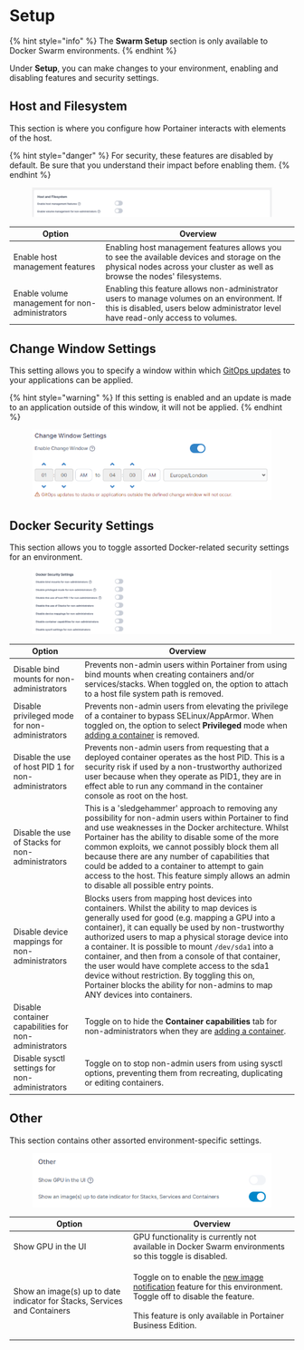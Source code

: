 # Setup

{% hint style="info" %}
The **Swarm Setup** section is only available to Docker Swarm environments.
{% endhint %}

Under **Setup**, you can make changes to your environment, enabling and disabling features and security settings.

## Host and Filesystem

This section is where you configure how Portainer interacts with elements of the host.

{% hint style="danger" %}
For security, these features are disabled by default. Be sure that you understand their impact before enabling them.
{% endhint %}

<figure><img src="../../../.gitbook/assets/2.15-docker_hosts_features_config.png" alt=""><figcaption></figcaption></figure>

| Option                                          | Overview                                                                                                                                                                         |
| ----------------------------------------------- | -------------------------------------------------------------------------------------------------------------------------------------------------------------------------------- |
| Enable host management features                 | Enabling host management features allows you to see the available devices and storage on the physical nodes across your cluster as well as browse the nodes' filesystems.        |
| Enable volume management for non-administrators | Enabling this feature allows non-administrator users to manage volumes on an environment. If this is disabled, users below administrator level have read-only access to volumes. |

## Change Window Settings

This setting allows you to specify a window within which [GitOps updates](../stacks/add.md#gitops-updates) to your applications can be applied.

{% hint style="warning" %}
If this setting is enabled and an update is made to an application outside of this window, it will not be applied.
{% endhint %}

<figure><img src="../../../.gitbook/assets/2.19-kubernetes-cluster-setup-changewindow.png" alt=""><figcaption></figcaption></figure>

## Docker Security Settings

This section allows you to toggle assorted Docker-related security settings for an environment.

<figure><img src="../../../.gitbook/assets/2.15-docker_hosts_security_settings.png" alt=""><figcaption></figcaption></figure>



| Option                                                | Overview                                                                                                                                                                                                                                                                                                                                                                                                                                                                                                                                                    |
| ----------------------------------------------------- | ----------------------------------------------------------------------------------------------------------------------------------------------------------------------------------------------------------------------------------------------------------------------------------------------------------------------------------------------------------------------------------------------------------------------------------------------------------------------------------------------------------------------------------------------------------- |
| Disable bind mounts for non-administrators            | Prevents non-admin users within Portainer from using bind mounts when creating containers and/or services/stacks. When toggled on, the option to attach to a host file system path is removed.                                                                                                                                                                                                                                                                                                                                                              |
| Disable privileged mode for non-administrators        | Prevents non-admin users from elevating the privilege of a container to bypass SELinux/AppArmor. When toggled on, the option to select **Privileged** mode when [adding a container](../containers/add.md) is removed.                                                                                                                                                                                                                                                                                                                                      |
| Disable the use of host PID 1 for non-administrators  | Prevents non-admin users from requesting that a deployed container operates as the host PID. This is a security risk if used by a non-trustworthy authorized user because when they operate as PID1, they are in effect able to run any command in the container console as root on the host.                                                                                                                                                                                                                                                               |
| Disable the use of Stacks for non-administrators      | This is a 'sledgehammer' approach to removing any possibility for non-admin users within Portainer to find and use weaknesses in the Docker architecture. Whilst Portainer has the ability to disable some of the more common exploits, we cannot possibly block them all because there are any number of capabilities that could be added to a container to attempt to gain access to the host. This feature simply allows an admin to disable all possible entry points.                                                                                  |
| Disable device mappings for non-administrators        | Blocks users from mapping host devices into containers. Whilst the ability to map devices is generally used for good (e.g. mapping a GPU into a container), it can equally be used by non-trustworthy authorized users to map a physical storage device into a container. It is possible to mount `/dev/sda1` into a container, and then from a console of that container, the user would have complete access to the sda1 device without restriction. By toggling this on, Portainer blocks the ability for non-admins to map ANY devices into containers. |
| Disable container capabilities for non-administrators | Toggle on to hide the **Container capabilities** tab for non-administrators when they are [adding a container](../containers/add.md).                                                                                                                                                                                                                                                                                                                                                                                                                       |
| Disable sysctl settings for non-administrators        | Toggle on to stop non-admin users from using sysctl options, preventing them from recreating, duplicating or editing containers.                                                                                                                                                                                                                                                                                                                                                                                                                            |

## Other

This section contains other assorted environment-specific settings.

<figure><img src="../../../.gitbook/assets/2.18-swarm-setup-other.png" alt=""><figcaption></figcaption></figure>

| Option                                                                    | Overview                                                                                                                                                                                                               |
| ------------------------------------------------------------------------- | ---------------------------------------------------------------------------------------------------------------------------------------------------------------------------------------------------------------------- |
| Show GPU in the UI                                                        | GPU functionality is currently not available in Docker Swarm environments so this toggle is disabled.                                                                                                                  |
| Show an image(s) up to date indicator for Stacks, Services and Containers | <p>Toggle on to enable the <a href="../services/">new image notification</a> feature for this environment. Toggle off to disable the feature.<br><br>This feature is only available in Portainer Business Edition.</p> |
